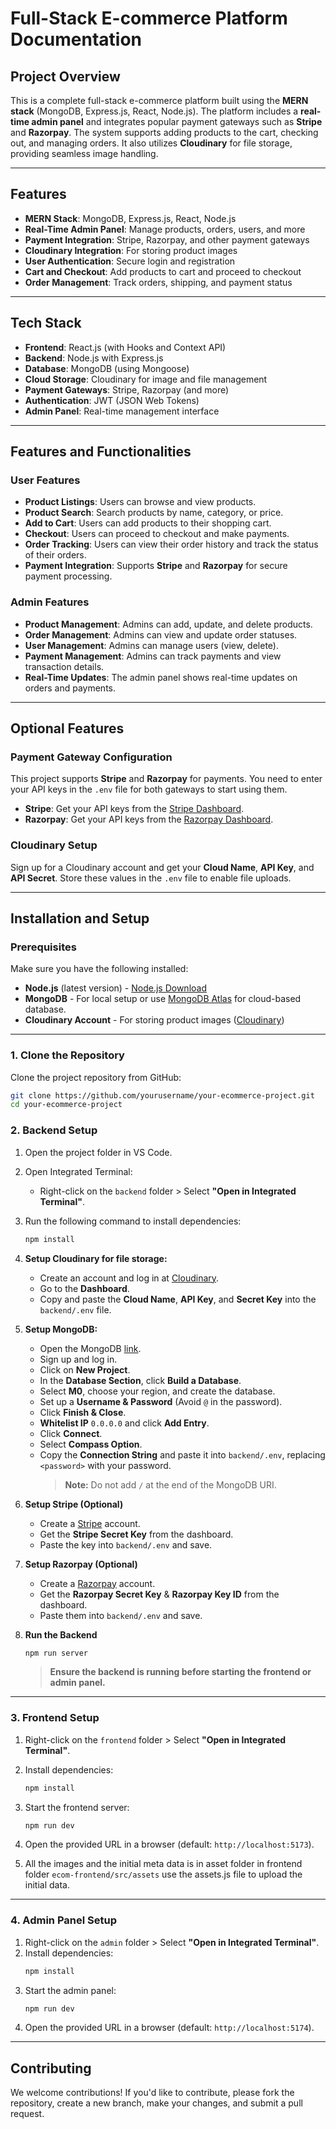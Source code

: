 # Full-Stack E-commerce Platform Documentation

## Project Overview

This is a complete full-stack e-commerce platform built using the **MERN stack** (MongoDB, Express.js, React, Node.js). The platform includes a **real-time admin panel** and integrates popular payment gateways such as **Stripe** and **Razorpay**. The system supports adding products to the cart, checking out, and managing orders. It also utilizes **Cloudinary** for file storage, providing seamless image handling.

---

## Features

- **MERN Stack**: MongoDB, Express.js, React, Node.js
- **Real-Time Admin Panel**: Manage products, orders, users, and more
- **Payment Integration**: Stripe, Razorpay, and other payment gateways
- **Cloudinary Integration**: For storing product images
- **User Authentication**: Secure login and registration
- **Cart and Checkout**: Add products to cart and proceed to checkout
- **Order Management**: Track orders, shipping, and payment status

---

## Tech Stack

- **Frontend**: React.js (with Hooks and Context API)
- **Backend**: Node.js with Express.js
- **Database**: MongoDB (using Mongoose)
- **Cloud Storage**: Cloudinary for image and file management
- **Payment Gateways**: Stripe, Razorpay (and more)
- **Authentication**: JWT (JSON Web Tokens)
- **Admin Panel**: Real-time management interface

---

## Features and Functionalities

### User Features

- **Product Listings**: Users can browse and view products.
- **Product Search**: Search products by name, category, or price.
- **Add to Cart**: Users can add products to their shopping cart.
- **Checkout**: Users can proceed to checkout and make payments.
- **Order Tracking**: Users can view their order history and track the status of their orders.
- **Payment Integration**: Supports **Stripe** and **Razorpay** for secure payment processing.

### Admin Features

- **Product Management**: Admins can add, update, and delete products.
- **Order Management**: Admins can view and update order statuses.
- **User Management**: Admins can manage users (view, delete).
- **Payment Management**: Admins can track payments and view transaction details.
- **Real-Time Updates**: The admin panel shows real-time updates on orders and payments.

---

## Optional Features

### Payment Gateway Configuration

This project supports **Stripe** and **Razorpay** for payments. You need to enter your API keys in the `.env` file for both gateways to start using them.

- **Stripe**: Get your API keys from the [Stripe Dashboard](https://dashboard.stripe.com/).
- **Razorpay**: Get your API keys from the [Razorpay Dashboard](https://dashboard.razorpay.com/).

### Cloudinary Setup

Sign up for a Cloudinary account and get your **Cloud Name**, **API Key**, and **API Secret**. Store these values in the `.env` file to enable file uploads.

---

## Installation and Setup

### Prerequisites
Make sure you have the following installed:

- **Node.js** (latest version) - [Node.js Download](https://nodejs.org/en/download/)
- **MongoDB** - For local setup or use [MongoDB Atlas](https://www.mongodb.com/cloud/atlas) for cloud-based database.
- **Cloudinary Account** - For storing product images ([Cloudinary](https://cloudinary.com/))

---

### 1. Clone the Repository

Clone the project repository from GitHub:

```bash
git clone https://github.com/yourusername/your-ecommerce-project.git
cd your-ecommerce-project
```

### 2. Backend Setup

1. Open the project folder in VS Code.
2. Open Integrated Terminal:
   - Right-click on the `backend` folder > Select **"Open in Integrated Terminal"**.
3. Run the following command to install dependencies:
   ```sh
   npm install
   ```
4. **Setup Cloudinary for file storage:**
   - Create an account and log in at [Cloudinary](https://cloudinary.com/).
   - Go to the **Dashboard**.
   - Copy and paste the **Cloud Name**, **API Key**, and **Secret Key** into the `backend/.env` file.

5. **Setup MongoDB:**
   - Open the MongoDB [link](#).
   - Sign up and log in.
   - Click on **New Project**.
   - In the **Database Section**, click **Build a Database**.
   - Select **M0**, choose your region, and create the database.
   - Set up a **Username & Password** (Avoid `@` in the password).
   - Click **Finish & Close**.
   - **Whitelist IP** `0.0.0.0` and click **Add Entry**.
   - Click **Connect**.
   - Select **Compass Option**.
   - Copy the **Connection String** and paste it into `backend/.env`, replacing `<password>` with your password.
     > **Note:** Do not add `/` at the end of the MongoDB URI.

6. **Setup Stripe (Optional)**
   - Create a [Stripe](https://stripe.com/) account.
   - Get the **Stripe Secret Key** from the dashboard.
   - Paste the key into `backend/.env` and save.

7. **Setup Razorpay (Optional)**
   - Create a [Razorpay](https://razorpay.com/) account.
   - Get the **Razorpay Secret Key** & **Razorpay Key ID** from the dashboard.
   - Paste them into `backend/.env` and save.

8. **Run the Backend**
   ```sh
   npm run server
   ```
   > **Ensure the backend is running before starting the frontend or admin panel.**
---

### 3. Frontend Setup

1. Right-click on the `frontend` folder > Select **"Open in Integrated Terminal"**.
2. Install dependencies:
   ```sh
   npm install
   ```
3. Start the frontend server:
   ```sh
   npm run dev
   ```
4. Open the provided URL in a browser (default: `http://localhost:5173`).

5. All the images and the initial meta data is in asset folder in frontend folder `ecom-frontend/src/assets` use the assets.js file to upload the initial data.

---

### 4. Admin Panel Setup

1. Right-click on the `admin` folder > Select **"Open in Integrated Terminal"**.
2. Install dependencies:
   ```sh
   npm install
   ```
3. Start the admin panel:
   ```sh
   npm run dev
   ```
4. Open the provided URL in a browser (default: `http://localhost:5174`).

---

## Contributing

We welcome contributions! If you'd like to contribute, please fork the repository, create a new branch, make your changes, and submit a pull request.

